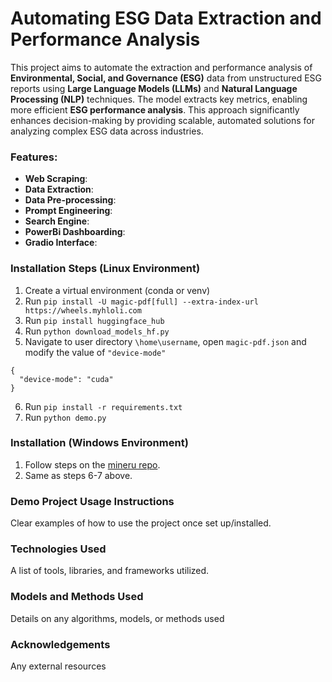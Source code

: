 # Automating ESG Data Extraction and Performance Analysis

This project aims to automate the extraction and performance analysis of **Environmental, Social, and Governance (ESG)** data from unstructured ESG reports using **Large Language Models (LLMs)** and **Natural Language Processing (NLP)** techniques. The model extracts key metrics, enabling more efficient **ESG performance analysis**. This approach significantly enhances decision-making by providing scalable, automated solutions for analyzing complex ESG data across industries.

### Features:
- **Web Scraping**: 
- **Data Extraction**: 
- **Data Pre-processing**:
- **Prompt Engineering**: 
- **Search Engine**: 
- **PowerBi Dashboarding**:
- **Gradio Interface**:

### Installation Steps (Linux Environment)
1. Create a virtual environment (conda or venv)
2. Run `pip install -U magic-pdf[full] --extra-index-url https://wheels.myhloli.com`
3. Run `pip install huggingface_hub`
4. Run `python download_models_hf.py`
5. Navigate to user directory `\home\username`, open `magic-pdf.json` and modify the value of `"device-mode"`
```
{
  "device-mode": "cuda"
}
```
6. Run `pip install -r requirements.txt`
7. Run `python demo.py`

### Installation (Windows Environment)
1. Follow steps on the [mineru repo](https://github.com/opendatalab/MinerU/blob/master/docs/README_Windows_CUDA_Acceleration_en_US.md).
2. Same as steps 6-7 above.

### Demo Project Usage Instructions
Clear examples of how to use the project once set up/installed.
### Technologies Used
A list of tools, libraries, and frameworks utilized.
### Models and Methods Used
Details on any algorithms, models, or methods used
### Acknowledgements
Any external resources
